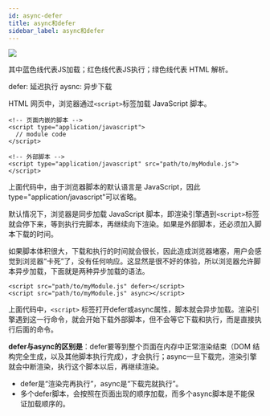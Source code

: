 ```yaml
---
id: async-defer
title: async和defer
sidebar_label: async和defer
---
```


![](https://cosmos-x.oss-cn-hangzhou.aliyuncs.com/OelrrE.png)

其中蓝色线代表JS加载；红色线代表JS执行；绿色线代表 HTML 解析。

defer: 延迟执行
aysnc: 异步下载

HTML 网页中，浏览器通过`<script>`标签加载 JavaScript 脚本。
```
<!-- 页面内嵌的脚本 -->
<script type="application/javascript">
  // module code
</script>

<!-- 外部脚本 -->
<script type="application/javascript" src="path/to/myModule.js">
</script>
```
上面代码中，由于浏览器脚本的默认语言是 JavaScript，因此type="application/javascript"可以省略。

默认情况下，浏览器是同步加载 JavaScript 脚本，即渲染引擎遇到`<script>`标签就会停下来，等到执行完脚本，再继续向下渲染。如果是外部脚本，还必须加入脚本下载的时间。

如果脚本体积很大，下载和执行的时间就会很长，因此造成浏览器堵塞，用户会感觉到浏览器“卡死”了，没有任何响应。这显然是很不好的体验，所以浏览器允许脚本异步加载，下面就是两种异步加载的语法。
```
<script src="path/to/myModule.js" defer></script>
<script src="path/to/myModule.js" async></script>
```
上面代码中，`<script>`
标签打开defer或async属性，脚本就会异步加载。渲染引擎遇到这一行命令，就会开始下载外部脚本，但不会等它下载和执行，而是直接执行后面的命令。

**defer与async的区别是**：defer要等到整个页面在内存中正常渲染结束（DOM 结构完全生成，以及其他脚本执行完成），才会执行；async一旦下载完，渲染引擎就会中断渲染，执行这个脚本以后，再继续渲染。
- defer是“渲染完再执行”，async是“下载完就执行”。
- 多个defer脚本，会按照在页面出现的顺序加载，而多个async脚本是不能保证加载顺序的。
